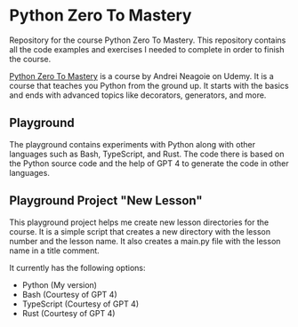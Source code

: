 # Python Zero To Mastery

Repository for the course Python Zero To Mastery. This repository contains all the code examples and exercises I needed to complete in order to finish the course.

[Python Zero To Mastery](https://www.udemy.com/course/complete-python-developer-zero-to-mastery/) is a course by Andrei Neagoie on Udemy. It is a course that teaches you Python from the ground up. It starts with the basics and ends with advanced topics like decorators, generators, and more.

## Playground

The playground contains experiments with Python along with other languages such as Bash, TypeScript, and Rust. The code there is based on the Python source code and the help of GPT 4 to generate the code in other languages.

## Playground Project "New Lesson"

This playground project helps me create new lesson directories for the course. It is a simple script that creates a new directory with the lesson number and the lesson name. It also creates a main.py file with the lesson name in a title comment.

It currently has the following options:

- Python (My version)
- Bash (Courtesy of GPT 4)
- TypeScript (Courtesy of GPT 4)
- Rust (Courtesy of GPT 4)
